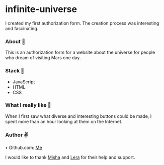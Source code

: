 # infinite-universe
I created my first authorization form. The creation process was interesting and fascinating.
### About :telescope:
This is an authorization form for a website about the universe for people who dream of visiting Mars one day.
### Stack :rocket:
- JavaScript
-	HTML
-	CSS
### What I really like :milky_way:
When I first saw what diverse and interesting buttons could be made, I spent more than an hour looking at them on the Internet.
### Author 	:v:
•	Github.com: [Me](https://github.com/Vikich)

I would like to thank [Misha](https://github.com/OUghTMS) and [Lera](https://github.com/vlrsmlkv/) for their help and support.
